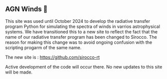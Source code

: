## AGN Winds 👋

This site was used until October 2024 to develop the radiative transfer program Python for simulating the spectra of winds in varrios astrophysical systems.  We have transitioned this to a new site  to reflect the fact that the name of our radiative transfer program has been changed to Sirocco. The reason for making this change was to avoid ongoing 
confusion with the scripting progarm of the same name.

The new site is : https://github.com/sirocco-rt

Active development of the code will occur there.  No new updates to this site will be made.  
